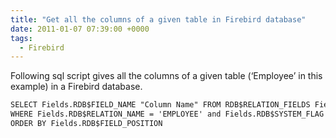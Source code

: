 ```yaml
---
title: "Get all the columns of a given table in Firebird database"
date: 2011-01-07 07:39:00 +0000
tags:
  - Firebird
---
```


Following sql script gives all the columns of a given table (‘Employee’ in this example) in a Firebird database.

 
```html
SELECT Fields.RDB$FIELD_NAME "Column Name" FROM RDB$RELATION_FIELDS Fields
WHERE Fields.RDB$RELATION_NAME = 'EMPLOYEE' and Fields.RDB$SYSTEM_FLAG = 0
ORDER BY Fields.RDB$FIELD_POSITION
```